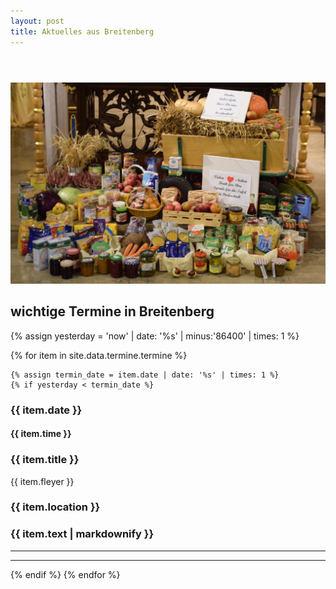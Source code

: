 ```yaml
---
layout: post
title: Aktuelles aus Breitenberg
---
```



<section id="main" class="container">

<section class="box special">
    <header class="major">
    </header>
    <span class="image featured"><img src="images/erntedank2022.jpg" alt="" /></span>
</section>


<!-- awesome font icons look at https://github.com/FortAwesome/Font-Awesome/tree/master/svgs/solid -->


<h1> wichtige Termine in Breitenberg </h1>


{% assign yesterday = 'now' | date: '%s' | minus:'86400' | times: 1 %}

{% for item in site.data.termine.termine %}

    {% assign termin_date = item.date | date: '%s' | times: 1 %}
    {% if yesterday < termin_date %}

<div class="row">
<section class="box special features">
    <div class="features-row">
        <section>
            <span class="icon solid major fa-bell accent2"></span>
            <h3>{{ item.date }}</h3>
            <h4>{{ item.time }}</h4>
        </section>
        <section>
            <span class="icon solid major fa-list accent3"></span>
            <h3>{{ item.title }}</h3>
            {{ item.fleyer }}
        </section>
    </div>
    <div class="features-row">
        <section>
            <span class="icon solid major fa-camera accent4"></span>
            <h3>{{ item.location }}</h3>
        </section>
        <section>
            <span class="icon solid major fa-info accent5"></span>
            <h3 style="text-align: left;">{{ item.text | markdownify }}</h3>
        </section>
    </div>
</section>
</div>

<hr>
<hr>
    {% endif %}
{% endfor %}

</section>
